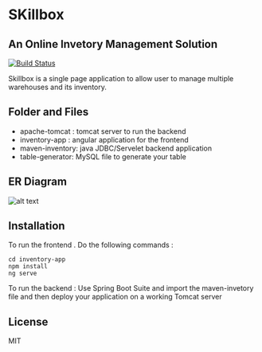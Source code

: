 # SKillbox
## An Online Invetory Management Solution

[![Build Status](https://travis-ci.org/joemccann/dillinger.svg?branch=master)](https://travis-ci.org/joemccann/dillinger)

Skillbox is a single page application to allow user to manage multiple warehouses and its inventory.


## Folder and Files

- apache-tomcat : tomcat server to run the backend 
- inventory-app : angular application for the frontend 
- maven-inventory: java JDBC/Servelet backend application 
- table-generator: MySQL file to generate your table 

## ER Diagram 

![alt text](https://i.imgur.com/OkHzlhZ.png)


## Installation
To run the frontend . Do the following commands : 

```
cd inventory-app
npm install
ng serve
```

To run the backend : Use Spring Boot Suite and import the maven-invetory file and then deploy your application 
on a working Tomcat server

## License

MIT
